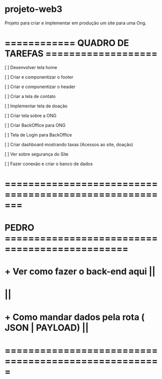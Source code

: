 # projeto-web3
Projeto para criar e implementar em produção um site para uma Ong.

# ============ QUADRO DE TAREFAS ===================

[ ] Desenvolver tela home 

[ ] Criar e componentizar o footer

[ ] Criar e componentizar o header

[ ] Criar a tela de contato 

[ ] Implementar tela de doação

[ ] Criar tela sobre a ONG

[ ] Criar BackOffice para ONG 

[ ] Tela de Login para BackOffice

[ ] Criar dashboard mostrando taxas (Acessos ao site, doação)

[ ] Ver sobre segurança do Site 

[ ] Fazer conexão e criar o banco de dados

# =======================================================


# PEDRO ===============================================
# + Ver como fazer o back-end aqui                   ||
#                                                    ||
# + Como mandar dados pela rota  ( JSON | PAYLOAD)   ||
# =====================================================
